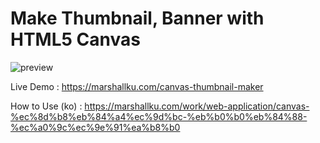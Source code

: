 # Make Thumbnail, Banner with HTML5 Canvas

<img src="./preview.png" alt="preview">

Live Demo : https://marshallku.com/canvas-thumbnail-maker

How to Use (ko) : https://marshallku.com/work/web-application/canvas-%ec%8d%b8%eb%84%a4%ec%9d%bc-%eb%b0%b0%eb%84%88-%ec%a0%9c%ec%9e%91%ea%b8%b0
